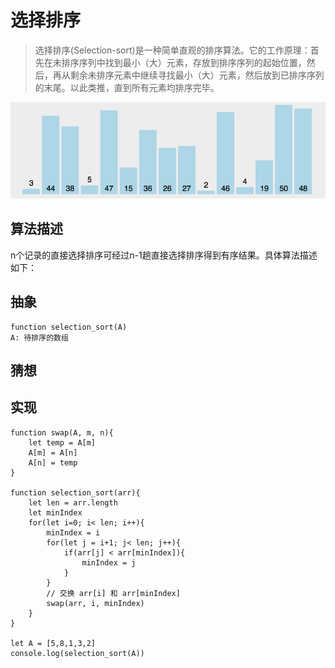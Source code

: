 # 选择排序
> 选择排序(Selection-sort)是一种简单直观的排序算法。它的工作原理：首先在未排序序列中找到最小（大）元素，存放到排序序列的起始位置，然后，再从剩余未排序元素中继续寻找最小（大）元素，然后放到已排序序列的末尾。以此类推，直到所有元素均排序完毕。 

![](./img/4.1.gif)

## 算法描述
n个记录的直接选择排序可经过n-1趟直接选择排序得到有序结果。具体算法描述如下：


## 抽象
```
function selection_sort(A)
A: 待排序的数组
```

## 猜想

## 实现
```
function swap(A, m, n){
    let temp = A[m]
    A[m] = A[n]
    A[n] = temp
}

function selection_sort(arr){
    let len = arr.length
    let minIndex
    for(let i=0; i< len; i++){
        minIndex = i
        for(let j = i+1; j< len; j++){
            if(arr[j] < arr[minIndex]){
                minIndex = j
            }
        }
        // 交换 arr[i] 和 arr[minIndex]
        swap(arr, i, minIndex)
    }
}

let A = [5,8,1,3,2]
console.log(selection_sort(A))
```